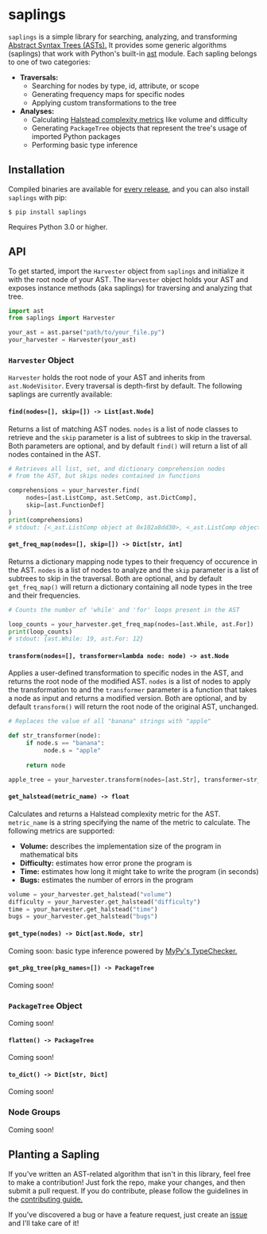 # saplings

`saplings` is a simple library for searching, analyzing, and transforming [Abstract Syntax Trees (ASTs).](https://en.wikipedia.org/wiki/Abstract_syntax_tree) It provides some generic algorithms (saplings) that work with Python's built-in [ast](https://docs.python.org/3/library/ast.html) module. Each sapling belongs to one of two categories:
* __Traversals:__
  * Searching for nodes by type, id, attribute, or scope
  * Generating frequency maps for specific nodes
  * Applying custom transformations to the tree
* __Analyses:__
  * Calculating [Halstead complexity metrics](https://en.wikipedia.org/wiki/Halstead_complexity_measures) like volume and difficulty
  * Generating `PackageTree` objects that represent the tree's usage of imported Python packages
  * Performing basic type inference

## Installation

Compiled binaries are available for [every release](https://github.com/shobrook/saplings/releases), and you can also install `saplings` with pip:

`$ pip install saplings`

Requires Python 3.0 or higher.

## API

To get started, import the `Harvester` object from `saplings` and initialize it with the root node of your AST. The `Harvester` object holds your AST and exposes instance methods (aka saplings) for traversing and analyzing that tree.

```python
import ast
from saplings import Harvester

your_ast = ast.parse("path/to/your_file.py")
your_harvester = Harvester(your_ast)
```

### `Harvester` Object

`Harvester` holds the root node of your AST and inherits from `ast.NodeVisitor`. Every traversal is depth-first by default. The following saplings are currently available:

#### `find(nodes=[], skip=[]) -> List[ast.Node]`

Returns a list of matching AST nodes. `nodes` is a list of node classes to retrieve and the `skip` parameter is a list of subtrees to skip in the traversal.<!--and the `all` parameter is a boolean indicating whether to return the first match or all matches.--> Both parameters are optional, and by default `find()` will return a list of all nodes contained in the AST.

```python
# Retrieves all list, set, and dictionary comprehension nodes 
# from the AST, but skips nodes contained in functions

comprehensions = your_harvester.find(
     nodes=[ast.ListComp, ast.SetComp, ast.DictComp],
     skip=[ast.FunctionDef]
)
print(comprehensions)
# stdout: [<_ast.ListComp object at 0x102a8dd30>, <_ast.ListComp object at 0x102b1a128>, <_ast.DictComp object at 0x102c2b142>]
```

#### `get_freq_map(nodes=[], skip=[]) -> Dict[str, int]`

Returns a dictionary mapping node types to their frequency of occurence in the AST. `nodes` is a list of nodes to analyze and the `skip` parameter is a list of subtrees to skip in the traversal. Both are optional, and by default `get_freq_map()` will return a dictionary containing all node types in the tree and their frequencies.

```python
# Counts the number of 'while' and 'for' loops present in the AST

loop_counts = your_harvester.get_freq_map(nodes=[ast.While, ast.For])
print(loop_counts)
# stdout: {ast.While: 19, ast.For: 12}
```

#### `transform(nodes=[], transformer=lambda node: node) -> ast.Node`

Applies a user-defined transformation to specific nodes in the AST, and returns the root node of the modified AST. `nodes` is a list of nodes to apply the transformation to and the `transformer` parameter is a function that takes a node as input and returns a modified version. Both are optional, and by default `transform()` will return the root node of the original AST, unchanged.

```python
# Replaces the value of all "banana" strings with "apple"

def str_transformer(node):
     if node.s == "banana":
          node.s = "apple"
     
     return node

apple_tree = your_harvester.transform(nodes=[ast.Str], transformer=str_transformer)
```

#### `get_halstead(metric_name) -> float`

Calculates and returns a Halstead complexity metric for the AST. `metric_name` is a string specifying the name of the metric to calculate. The following metrics are supported:
* __Volume:__ describes the implementation size of the program in mathematical bits
* __Difficulty:__ estimates how error prone the program is
* __Time:__ estimates how long it might take to write the program (in seconds)
* __Bugs:__ estimates the number of errors in the program

```python
volume = your_harvester.get_halstead("volume")
difficulty = your_harvester.get_halstead("difficulty")
time = your_harvester.get_halstead("time")
bugs = your_harvester.get_halstead("bugs")
```

#### `get_type(nodes) -> Dict[ast.Node, str]`

Coming soon: basic type inference powered by [MyPy's TypeChecker.](https://github.com/python/mypy/blob/master/mypy/checker.py)

#### `get_pkg_tree(pkg_names=[]) -> PackageTree`

Coming soon!

### `PackageTree` Object

Coming soon!

#### `flatten() -> PackageTree`

Coming soon!

#### `to_dict() -> Dict[str, Dict]`

Coming soon!

### Node Groups

Coming soon!

## Planting a Sapling

If you've written an AST-related algorithm that isn't in this library, feel free to make a contribution! Just fork the repo, make your changes, and then submit a pull request. If you do contribute, please follow the guidelines in the [contributing guide.](https://github.com/shobrook/saplings/blob/master/CONTRIBUTING.md)

If you've discovered a bug or have a feature request, just create an [issue](https://github.com/shobrook/saplings/issues/new) and I'll take care of it!
